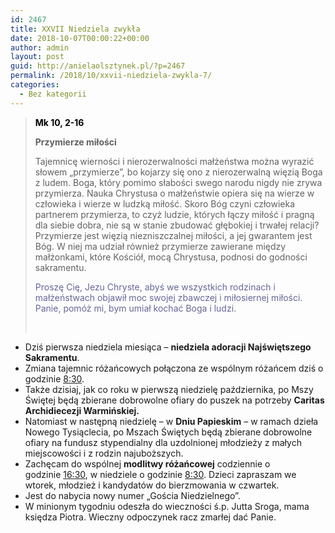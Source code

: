 ```yaml
---
id: 2467
title: XXVII Niedziela zwykła
date: 2018-10-07T00:00:22+00:00
author: admin
layout: post
guid: http://anielaolsztynek.pl/?p=2467
permalink: /2018/10/xxvii-niedziela-zwykla-7/
categories:
  - Bez kategorii
---
```

> <span style="color: #000000;"><b>Mk 10, 2-16</b></span>
> 
> **Przymierze miłości**
> 
> Tajemnicę wierności i nierozerwalności małżeństwa można wyrazić słowem &#8222;przymierze&#8221;, bo kojarzy się ono z nierozerwalną więzią Boga z ludem. Boga, który pomimo słabości swego narodu nigdy nie zrywa przymierza. Nauka Chrystusa o małżeństwie opiera się na wierze w człowieka i wierze w ludzką miłość. Skoro Bóg czyni człowieka partnerem przymierza, to czyż ludzie, których łączy miłość i pragną dla siebie dobra, nie są w stanie zbudować głębokiej i trwałej relacji? Przymierze jest więzią niezniszczalnej miłości, a jej gwarantem jest Bóg. W niej ma udział również przymierze zawierane między małżonkami, które Kościół, mocą Chrystusa, podnosi do godności sakramentu.
> 
> <span style="color: #666699;">Proszę Cię, Jezu Chryste, abyś we wszystkich rodzinach i małżeństwach objawił moc swojej zbawczej i miłosiernej miłości. Panie, pomóż mi, bym umiał kochać Boga i ludzi.</span>
> 
> &nbsp;

  * Dziś pierwsza niedziela miesiąca – **niedziela adoracji Najświętszego Sakramentu**.
  * Zmiana tajemnic różańcowych połączona ze wspólnym różańcem dziś o godzinie <span style="text-decoration: underline;">8:30</span>.
  * Także dzisiaj, jak co roku w pierwszą niedzielę października, po Mszy Świętej będą zbierane dobrowolne ofiary do puszek na potrzeby **Caritas Archidiecezji Warmińskiej.**
  * Natomiast w następną niedzielę – w **Dniu Papieskim** – w ramach dzieła Nowego Tysiąclecia, po Mszach Świętych będą zbierane dobrowolne ofiary na fundusz stypendialny dla uzdolnionej młodzieży z małych miejscowości i z rodzin najuboższych.
  * Zachęcam do wspólnej **modlitwy różańcowej** codziennie o godzinie <span style="text-decoration: underline;">16:30</span>, w niedziele o godzinie <span style="text-decoration: underline;">8:30</span>. Dzieci zapraszam we wtorek, młodzież i kandydatów do bierzmowania w czwartek.
  * Jest do nabycia nowy numer &#8222;Gościa Niedzielnego&#8221;.
  * W minionym tygodniu odeszła do wieczności ś.p. Jutta Sroga, mama księdza Piotra. Wieczny odpoczynek racz zmarłej dać Panie.
